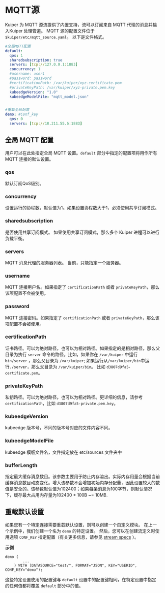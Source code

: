 # MQTT源

Kuiper 为 MQTT 源流提供了内置支持，流可以订阅来自 MQTT 代理的消息并输入Kuiper 处理管道。 MQTT 源的配置文件位于 `$kuiper/etc/mqtt_source.yaml`。 以下是文件格式。

```yaml
#全局MQTT配置
default:
  qos: 1
  sharedsubscription: true
  servers: [tcp://127.0.0.1:1883]
  concurrency: 1
  #username: user1
  #password: password
  #certificationPath: /var/kuiper/xyz-certificate.pem
  #privateKeyPath: /var/kuiper/xyz-private.pem.key
  kubeedgeVersion: "1.0"
  kubeedgeModelFile: "mqtt_model.json"


#重载全局配置
demo: #Conf_key
  qos: 0
  servers: [tcp://10.211.55.6:1883]
```

## 全局 MQTT 配置

用户可以在此处指定全局 MQTT 设置。`default` 部分中指定的配置项将用作所有MQTT 连接的默认设置。

### qos

默认订阅QoS级别。

### concurrency
设置运行的协程数，默认值为1。如果设置协程数大于1，必须使用共享订阅模式。

### sharedsubscription

是否使用共享订阅模式。 如果使用共享订阅模式，那么多个 Kuiper 进程可以进行负载平衡。

### servers

MQTT 消息代理的服务器列表。 当前，只能指定一个服务器。

### username

MQTT 连接用户名。如果指定了 `certificationPath`  或者 `privateKeyPath`，那么该项配置不会被使用。

### password

MQTT 连接密码。如果指定了 `certificationPath` 或者 `privateKeyPath`，那么该项配置不会被使用。

### certificationPath

证书路径。可以为绝对路径，也可以为相对路径。如果指定的是相对路径，那么父目录为执行 `server` 命令的路径。比如，如果你在 `/var/kuiper` 中运行 `bin/server` ，那么父目录为 `/var/kuiper`; 如果运行从`/var/kuiper/bin`中运行`./server`，那么父目录为 `/var/kuiper/bin`。 比如  `d3807d9fa5-certificate.pem`。

### privateKeyPath

私钥路径。可以为绝对路径，也可以为相对路径。更详细的信息，请参考 `certificationPath`，比如 `d3807d9fa5-private.pem.key`。

### kubeedgeVersion

kubeedge 版本号，不同的版本号对应的文件内容不同。

### kubeedgeModelFile

kubeedge 模版文件名，文件指定放在 etc/sources 文件夹中

### bufferLength

指定最大缓存消息数目。该参数主要用于防止内存溢出。实际内存用量会根据当前缓存消息数目动态变化。增大该参数不会增加初始内存分配量，因此设置较大的数值是安全的。该参数默认值为102400；如果每条消息为100字节，则默认情况下，缓存最大占用内存量为102400 * 100B ~= 10MB. 

## 重载默认设置

如果您有一个特定连接需要重载默认设置，则可以创建一个自定义模块。 在上一个示例中，我们创建一个名为 `demo` 的特定设置。 然后，您可以在创建流定义时使用选项 `CONF_KEY` 指定配置（有关更多信息，请参见 [stream specs](../../sqls/streams.md) ）。

**示例**

```
demo (
		...
	) WITH (DATASOURCE="test/", FORMAT="JSON", KEY="USERID", CONF_KEY="demo");
```

这些特定设置使用的配置键与 `default` 设置中的配置键相同，在特定设置中指定的任何值都将覆盖 `default` 部分中的值。

